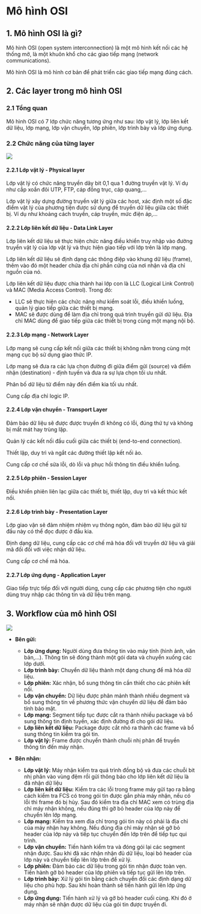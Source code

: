 # Mô hình OSI
## 1. Mô hình OSI là gì?
Mô hình OSI (open system interconnection) là một mô hình kết nối các hệ thống mở, là một khuôn khổ cho các giao tiếp mạng (network communications).

Mô hình OSI là mô hình cơ bản để phát triển các giao tiếp mạng đúng cách.
## 2. Các layer trong mô hình OSI
### 2.1 Tổng quan
Mô hình OSI có 7 lớp chức năng tương ứng như sau: lớp vật lý, lớp liên kết dữ liệu, lớp mạng, lớp vận chuyển, lớp phiên, lớp trình bày và lớp ứng dụng. 
### 2.2 Chức năng của từng layer 
![](../imgs/OSI.png)
#### 2.2.1 Lớp vật lý - Physical layer
Lớp vật lý có chức năng truyền dãy bit 0,1 qua 1 đường truyền vật lý. Ví dụ như cắp xoắn đôi UTP, FTP, cáp đồng trục, cáp quang,...

Lớp vật lý xây dựng đường truyền vật lý giữa các host, xác định một số đặc điểm vật lý của phương tiện được sử dụng để truyền dữ liệu giữa các thiết bị. Ví dụ như khoảng cách truyền, cáp truyền, mức điện áp,...
#### 2.2.2 Lớp liên kết dữ liệu - Data Link Layer
Lớp liên kết dữ liệu sẽ thực hiện chức năng điều khiển truy nhập vào đường truyền vật lý của lớp vật lý và thực hiện giao tiếp với lớp trên là lớp mạng. 

Lớp liên kết dữ liệu sẽ định dạng các thông điệp vào khung dữ liệu (frame), thêm vào đó một header chứa địa chỉ phần cứng của nơi nhận và địa chỉ nguồn của nó. 

Lớp liên kết dữ liệu được chia thành hai lớp con là LLC (Logical Link Control) và MAC (Media Access Control). Trong đó:
   - LLC sẽ thực hiện các chức năng như kiểm soát lỗi, điều khiển luồng, quản lý giao tiếp giữa các thiết bị mạng.
   - MAC sẽ được dùng để làm địa chỉ trong quá trình truyền gửi dữ liệu. Địa chỉ MAC dùng để giao tiếp giữa các thiết bị trong cùng một mạng nội bộ.
#### 2.2.3 Lớp mạng - Network Layer
Lớp mạng sẽ cung cấp kết nối giữa các thiết bị không nằm trong cùng một mạng cục bộ sử dụng giao thức IP.

Lớp mạng sẽ đưa ra các lựa chọn đường đi giữa điểm gửi (source) và điểm nhận (destination) - định tuyến và đưa ra sự lựa chọn tối ưu nhất.

Phân bố dữ liệu từ điểm này đến điểm kia tối ưu nhất.

Cung cấp địa chỉ logic IP.
#### 2.2.4 Lớp vận chuyển - Transport Layer
Đảm bảo dữ liệu sẽ được được truyền đi không có lỗi, đúng thứ tự và không bị mất mát hay trùng lặp.

Quản lý các kết nối đầu cuối giữa các thiết bị (end-to-end connection). 

Thiết lập, duy trì và ngắt các đường thiết lập kết nối ảo.

Cung cấp cơ chế sửa lỗi, dò lỗi và phục hồi thông tin điều khiển luồng.

#### 2.2.5 Lớp phiên - Session Layer
Điều khiển phiên liên lạc giữa các thiết bị, thiết lập, duy trì và kết thúc kết nối.
#### 2.2.6 Lớp trình bày - Presentation Layer
Lớp giao vận sẽ đảm nhiệm nhiệm vụ thông ngôn, đảm bảo dữ liệu gửi từ đầu này có thể đọc được ở đầu kia.

Định dạng dữ liệu, cung cấp các cơ chế mã hóa đối với truyền dữ liệu và giải mã đối đối với việc nhận dữ liệu.

Cung cấp cơ chế mã hóa.
#### 2.2.7 Lớp ứng dụng - Application Layer
Giao tiếp trực tiếp đối với người dùng, cung cấp các phương tiện cho người dùng truy nhập các thông tin và dữ liệu trên mạng. 
## 3. Workflow của mô hình OSI
![](../imgs/Workflow_OSI.png)
- **Bên gửi:**

  - **Lớp ứng dụng:** Người dùng đưa thông tin vào máy tính (hình ảnh, văn bản,...). Thông tin sẽ đóng thành một gói data và chuyển xuống các lớp dưới.
  - **Lớp trình bày:** Chuyển dữ liệu thành một dạng chung để mã hóa dữ liệu.
  - **Lớp phiên:** Xác nhận, bổ sung thông tin cần thiết cho các phiên kết nối.
  - **Lớp vận chuyển:** Dữ liệu được phân mảnh thành nhiều degment và bổ sung thông tin về phương thức vận chuyển dữ liệu để đảm bảo tính bảo mật.
  - **Lớp mạng:** Segment tiếp tục được cắt ra thành nhiều package và bổ sung thông tin định tuyến, xác định đường đi cho gói dữ liệu.
  - **Lớp liên kết dữ liệu:** Package được cắt nhỏ ra thành các frame và bổ sung thông tin kiểm tra gói tin.
  - **Lớp vật lý:** Frame được chuyển thành chuỗi nhị phân để truyền thông tin đến máy nhận.
- **Bên nhận:** 
  - **Lớp vật lý:** Máy nhận kiểm tra quá trình đồng bộ và đưa các chuỗi bit nhị phân vào vùng đệm rồi gửi thông báo cho lớp liên kết dữ liệu là đã nhận dữ liệu
  - **Lớp liên kết dữ liệu:** Kiểm tra các lỗi trong frame máy gửi tạo ra bằng cách kiểm tra FCS có trong gói tin được gắn phía máy nhận, nếu có lỗi thì frame đó bị hủy. Sau đó kiểm tra địa chỉ MAC xem có trùng địa chỉ máy nhận không, nếu đúng thì gỡ bỏ header của lớp này để chuyển lên lớp mạng.
  - **Lớp mạng:**  Kiểm tra xem địa chỉ trong gói tin này có phải là địa chỉ của máy nhận hay không. Nếu đúng địa chỉ máy nhận sẽ gỡ bỏ header của lớp này và tiếp tục chuyển đến lớp trên để tiếp tục qui trình.
  - **Lớp vận chuyển:** Tiến hành kiểm tra và đóng gói lại các segment nhận được. Sau khi đã xác nhận nhận đủ dữ liệu, loại bỏ header của lớp này và chuyển tiếp lên lớp trên để xử lý.
  - **Lớp phiên:** Đảm bảo các dữ liệu trong gói tin nhận được toàn vẹn. Tiến hành gỡ bỏ header của lớp phiên và tiếp tục gửi lên lớp trên.
  - **Lớp trình bày:** Xử lý gói tin bằng cách chuyển đối các định dạng dữ liệu cho phù hợp. Sau khi hoàn thành sẽ tiến hành gửi lên lớp ứng dụng. 
  - **Lớp ứng dụng:** Tiến hành xử lý và gỡ bỏ header cuối cùng. Khi đó ở máy nhận sẽ nhận được dữ liệu của gói tin được truyền đi.

